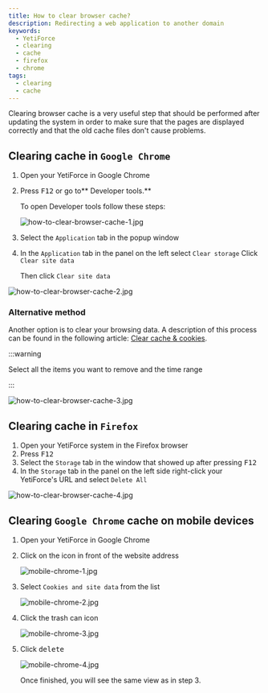 ```yaml
---
title: How to clear browser cache?
description: Redirecting a web application to another domain
keywords:
  - YetiForce
  - clearing
  - cache
  - firefox
  - chrome
tags:
  - clearing
  - cache
---
```


Clearing browser cache is a very useful step that should be performed after updating the system in order to make sure that the pages are displayed correctly and that the old cache files don't cause problems.

## Clearing cache in `Google Chrome`

1. Open your YetiForce in Google Chrome

2. Press <kbd>F12</kbd> or go to\*\* Developer tools.\*\*

   To open Developer tools follow these steps:

   ![how-to-clear-browser-cache-1.jpg](how-to-clear-browser-cache-1.jpg)

3. Select the `Application` tab in the popup window

4. In the `Application` tab in the panel on the left select `Clear storage`
   Click `Clear site data`

   Then click `Clear site data`

![how-to-clear-browser-cache-2.jpg](how-to-clear-browser-cache-2.jpg)

### Alternative method

Another option is to clear your browsing data. A description of this process can be found in the following article: [Clear cache & cookies](https://support.google.com/accounts/answer/32050).

:::warning

Select all the items you want to remove and the time range

:::

![how-to-clear-browser-cache-3.jpg](how-to-clear-browser-cache-3.jpg)

## Clearing cache in `Firefox`

1. Open your YetiForce system in the Firefox browser
2. Press <kbd>F12</kbd>
3. Select the `Storage` tab in the window that showed up after pressing <kbd>F12</kbd>
4. In the `Storage` tab in the panel on the left side right-click your YetiForce's URL and select `Delete All`

![how-to-clear-browser-cache-4.jpg](how-to-clear-browser-cache-4.jpg)

## Clearing `Google Chrome` cache on mobile devices

1. Open your YetiForce in Google Chrome

2. Click on the icon in front of the website address

   ![mobile-chrome-1.jpg](mobile-chrome-1.jpg)

3. Select `Cookies and site data` from the list

   ![mobile-chrome-2.jpg](mobile-chrome-2.jpg)

4. Click the trash can icon <kbd><i class="fa-solid fa-trash"></i></kbd>

   ![mobile-chrome-3.jpg](mobile-chrome-3.jpg)

5. Click <kbd>delete</kbd>

   ![mobile-chrome-4.jpg](mobile-chrome-4.jpg)

   Once finished, you will see the same view as in step 3.
